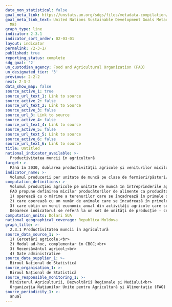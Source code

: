 ```yaml
---
data_non_statistical: false
goal_meta_link: https://unstats.un.org/sdgs/files/metadata-compilation/Metadata-Goal-2.pdf
goal_meta_link_text: United Nations Sustainable Development Goals Metadata (PDF 4.0
  MB)
graph_type: line
indicator: 2.3.1
indicator_sort_order: 02-03-01
layout: indicator
permalink: /2-3-1/
published: true
reporting_status: complete
sdg_goal: '2'
un_custodian_agency: Food and Agricultural Organization (FAO)
un_designated_tier: '3'
previous: 2-2-2
next: 2-3-2
data_show_map: false
source_active_1: true
source_url_text_1: Link to source
source_active_2: false
source_url_text_2: Link to Source
source_active_3: false
source_url_3: Link to source
source_active_4: false
source_url_text_4: Link to source
source_active_5: false
source_url_text_5: Link to source
source_active_6: false
source_url_text_6: Link to source
title: Untitled
national_indicator_available: >-
  Productivitatea muncii în agricultură
target: >-
  Până în 2030, dublarea productivității agricole și veniturilor micilor producători agricoli, în special femei, populațiile indigene, fermieri de familie, păstori și pescari, inclusiv prin accesul sigur și egal la terenuri, alte resurse și factori de producție, cunoștințe, servicii financiare, piețe și oportunități pentru crearea valorii adăugate și angajarea în activități non-agricole
indicator_name: >-
  Volumul producerii per unitate de muncă pe clase de fermieri/păstori/dimensiunea întreprinderii forestiere
computation_definitions: >-
  Volumul producției agricole pe unitate de muncă în întreprinderile agricole/zootehnice/forestiere<br> 
  FAO propune definirea micilor producătorilor de alimente ca producători care :<br> 
  1) operează cu o mărime a terenurilor care se încadrează în primele două quintile  (sub 40%) din distribuția cumulată a mărimii terenurilor la nivel național (măsurată în hectare); și<br> 
  2) care operează cu un număr de animale care se încadrează în primele două quintile (sub 40%) din distribuția cumulată a numărului de animale per unitate de producție la nivel național (măsurată în unități de zootehnie); și<br> 
  3) care obțin un venit economic anual din activități agricole care se încadrează în primele două quintile (sub 40%) din distribuția cumulată a veniturilor economice din activități agricole pe unitate de producție la nivel național (măsurată la paritatea puterii de cumpărare în Dolari SUA) care nu depășește suma de 34.387 Dolari Sua la paritatea puterii de cumpărare.<br> 
  Deoarece indicatorul se referă la un set de unități de producție - cele la scară mică - numitorul trebuie să rezume informații despre întreaga producție întreprinsă în fiecare unitate. Aceasta necesită ca volumele de producție să fie raportate într-un număr comun, având în vedere că este imposibil să se rezume la unități fizice. Cel mai convenabil număr pentru agregarea produselor din numărător este un vector al prețurilor constante. Când sunt măsurate la diferite momente în timp, după cum solicită monitorizarea indicatorilor SDG, modificările valorilor constante reprezintă modificări de volum agregate.
computation_units: Dolari SUA
national_geographical_coverage: Republica Moldova
graph_title: >-
  2.3.1 Productivitatea muncii în agricultură
source_data_source_1: >-
  1) Cercetări agricole;<br> 
  2) Modul ad-hoc, complementar în CBGC;<br> 
  3) Recensământul agricol;<br> 
  4) Date administrative
source_data_supplier_1: >-
  Biroul Național de Statistică
source_organisation_1: >-
  Biroul Național de Statistică
source_responsible_monitoring_1: >-
  Ministerul Agriculturii, Dezvoltării Regionale și Mediului<br> 
  Organizația Națiunilor Unite pentru Agricultură și Alimentație (FAO)
source_periodicity_1: >-
  anual
---
```

